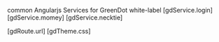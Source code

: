 common Angularjs Services for GreenDot white-label
[gdService.login]
[gdService.momey]
[gdService.necktie]

[gdRoute.url]
[gdTheme.css]


